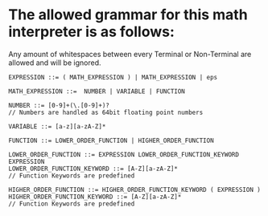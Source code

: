 # The allowed grammar for this math interpreter is as follows:

Any amount of whitespaces between every Terminal or Non-Terminal are allowed and will be ignored.

    EXPRESSION ::= ( MATH_EXPRESSION ) | MATH_EXPRESSION | eps

    MATH_EXPRESSION ::=  NUMBER | VARIABLE | FUNCTION 

    NUMBER ::= [0-9]+(\.[0-9]+)?                                                // Numbers are handled as 64bit floating point numbers

    VARIABLE ::= [a-z][a-zA-Z]*

    FUNCTION ::= LOWER_ORDER_FUNCTION | HIGHER_ORDER_FUNCTION

    LOWER_ORDER_FUNCTION ::= EXPRESSION LOWER_ORDER_FUNCTION_KEYWORD EXPRESSION
    LOWER_ORDER_FUNCTION_KEYWORD ::= [A-Z][a-zA-Z]*                             // Function Keywords are predefined

    HIGHER_ORDER_FUNCTION ::= HIGHER_ORDER_FUNCTION_KEYWORD ( EXPRESSION )
    HIGHER_ORDER_FUNCTION_KEYWORD ::= [A-Z][a-zA-Z]*                            // Function Keywords are predefined
